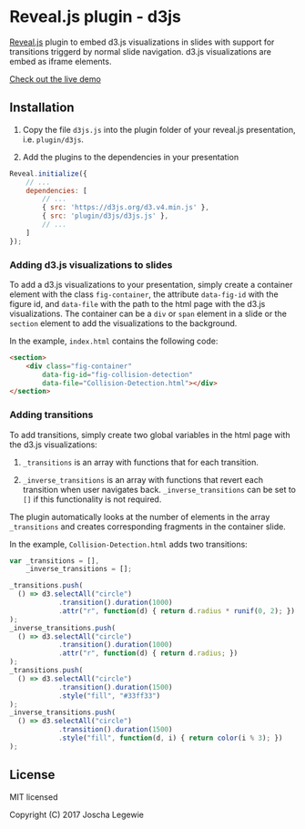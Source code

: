 # Reveal.js plugin - d3js

[Reveal.js](https://github.com/hakimel/reveal.js) plugin to embed d3.js visualizations in slides
with support for transitions triggerd by normal slide navigation. d3.js visualizations are embed as
iframe elements.

[Check out the live demo](https://jlegewie.github.io/demo-revealjs-d3js/index.html)


## Installation

1. Copy the file `d3js.js` into the plugin folder of your reveal.js presentation, i.e. `plugin/d3js`.

2. Add the plugins to the dependencies in your presentation

```javascript
Reveal.initialize({
	// ...
	dependencies: [
		// ... 
		{ src: 'https://d3js.org/d3.v4.min.js' },
		{ src: 'plugin/d3js/d3js.js' },
		// ... 
	]
});
```

### Adding d3.js visualizations to slides

To add a d3.js visualizations to your presentation, simply create a container element with the
class `fig-container`, the attribute `data-fig-id` with the figure id, and `data-file` with the
path to the html page with the d3.js visualizations. The container can be a `div` or `span` element
in a slide or the `section` element to add the visualizations to the background.

In the example, `index.html` contains the following code:

```html
<section>
    <div class="fig-container"
        data-fig-id="fig-collision-detection"
        data-file="Collision-Detection.html"></div>
</section>
```

### Adding transitions

To add transitions, simply create two global variables in the html page with the d3.js
visualizations:

1. `_transitions` is an array with functions that for each transition.

2. `_inverse_transitions` is an array with functions that revert each transition when user
navigates back. `_inverse_transitions` can be set to `[]` if this functionality is not required.

The plugin automatically looks at the number of elements in the array `_transitions` and creates
corresponding fragments in the container slide.

In the example, `Collision-Detection.html` adds two transitions:

```javascript
var _transitions = [],
    _inverse_transitions = [];

_transitions.push(
  () => d3.selectAll("circle")
 			.transition().duration(1000)
 			.attr("r", function(d) { return d.radius * runif(0, 2); })
);
_inverse_transitions.push(
  () => d3.selectAll("circle")
  			.transition().duration(1000)
  			.attr("r", function(d) { return d.radius; })
);
_transitions.push(
  () => d3.selectAll("circle")
  			.transition().duration(1500)
  			.style("fill", "#33ff33")
);
_inverse_transitions.push(
  () => d3.selectAll("circle")
  			.transition().duration(1500)
  			.style("fill", function(d, i) { return color(i % 3); })
);
```


## License

MIT licensed

Copyright (C) 2017 Joscha Legewie
